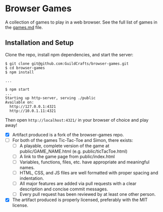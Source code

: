 # Browser Games

A collection of games to play in a web browser. See the full list of games in the [games.md](games.md) file.

## Installation and Setup

Clone the repo, install npm dependencies, and start the server:

```shell-session
$ git clone git@github.com:GuildCrafts/browser-games.git
$ cd browser-games
$ npm install

...

$ npm start
...
Starting up http-server, serving ./public
Available on:
  http://127.0.0.1:4321
  http://10.0.1.11:4321
```

Then open `http://localhost:4321/` in your browser of choice and play away!


- [x] Artifact produced is a fork of the browser-games repo.
- [ ] For both of the games Tic-Tac-Toe and Simon, there exists:
  - [ ] A playable, complete version of the game at public/GAME_NAME.html (e.g. public/ticTacToe.html)
  - [ ] A link to the game page from public/index.html
  - [ ] Variables, functions, files, etc. have appropriate and meaningful names.
  - [ ] HTML, CSS, and JS files are well formatted with proper spacing and indentation.
  - [ ] All major features are added via pull requests with a clear description and concise commit messages.
  - [ ] Every pull request has been reviewed by at least one other person.
- [x] The artifact produced is properly licensed, preferably with the MIT license.
